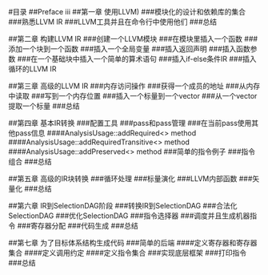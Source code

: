 #目录
##Preface   iii
##第一章 使用LLVM)
###模块化的设计和依赖库的集合
###熟悉LLVM IR
###LLVM工具并且在命令行中使用他们
###总结

##第二章 构建LLVM IR
###创建一个LLVM模块
###在模块里插入一个函数
###添加一个块到一个函数
###插入一个全局变量
###插入返回声明
###插入函数参数
###在一个基础块中插入一个简单的算术语句
###插入if-else条件IR
###插入循环的LLVM IR

##第三章 高级的LLVM IR
###内存访问操作
###获得一个成员的地址
###从内存中读取
###写到一个内存位置
###插入一个标量到一个vector
###从一个vector提取一个标量
###总结

##第四章 基本IR转换
###配置工具
###pass和pass管理
###在当前pass使用其他pass信息
####AnalysisUsage::addRequired<> method
####AnalysisUsage::addRequiredTransitive<> method
####AnalysisUsage::addPreserved<> method
###简单的指令例子
###指令组合
###总结

##第五章 高级的IR块转换
###循环处理
###标量演化
###LLVM内部函数
###矢量化
###总结

##第六章 IR到SelectionDAG阶段
###转换IR到SelectionDAG
###合法化SelectionDAG
###优化SelectionDAG
###指令选择器
###调度并且生成机器指令
###寄存器分配
###代码生成
###总结

##第七章 为了目标体系结构生成代码
###简单的后端
####定义寄存器和寄存器集合
####定义调用约定
####定义指令集合
###实现底层框架
###打印指令
###总结



